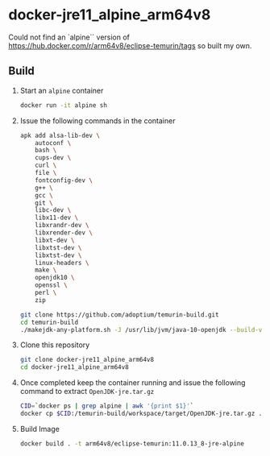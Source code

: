 # docker-jre11_alpine_arm64v8

Could not find an `alpine`` version of https://hub.docker.com/r/arm64v8/eclipse-temurin/tags so built my own.

## Build

1. Start an `alpine` container

    ```bash
    docker run -it alpine sh
    ```

1. Issue the following commands in the container

    ```bash
    apk add alsa-lib-dev \
        autoconf \
        bash \
        cups-dev \
        curl \
        file \
        fontconfig-dev \
        g++ \
        gcc \
        git \
        libc-dev \
        libx11-dev \
        libxrandr-dev \
        libxrender-dev \
        libxt-dev \
        libxtst-dev \
        libxtst-dev \
        linux-headers \
        make \
        openjdk10 \
        openssl \
        perl \
        zip

    git clone https://github.com/adoptium/temurin-build.git
    cd temurin-build
    ./makejdk-any-platform.sh -J /usr/lib/jvm/java-10-openjdk --build-variant hotspot --configure-args --disable-warnings-as-errors --tag jdk-11.0.13+8_adopt --branch release --create-jre-image jdk11u
    ```

1. Clone this repository

    ```bash
    git clone docker-jre11_alpine_arm64v8
    cd docker-jre11_alpine_arm64v8
    ```

1. Once completed keep the container running and issue the following command to extract `OpenJDK-jre.tar.gz`

   ```bash
   CID=`docker ps | grep alpine | awk '{print $1}'`
   docker cp $CID:/temurin-build/workspace/target/OpenJDK-jre.tar.gz .
   ```

1. Build Image

   ```bash
   docker build . -t arm64v8/eclipse-temurin:11.0.13_8-jre-alpine
   ```
